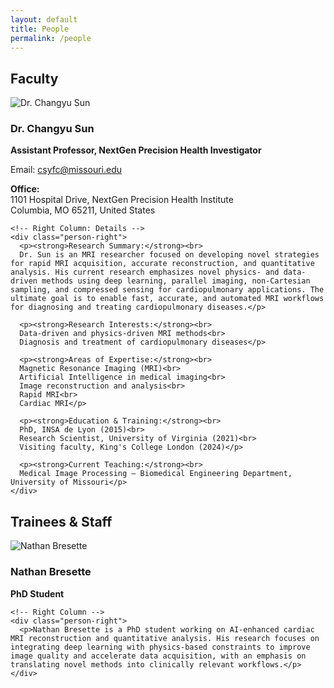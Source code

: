 ```yaml
---
layout: default
title: People
permalink: /people
---
```


<section class="people-section">
  <h2>Faculty</h2>

  <div class="person-card">
    <!-- Left Column: Photo + Intro -->
    <div class="person-left">
      <img src="{{ site.baseurl }}/assets/Sun_Changyu.jpg" alt="Dr. Changyu Sun">
      <h3>Dr. Changyu Sun</h3>
      <p><strong>Assistant Professor, NextGen Precision Health Investigator</strong></p>
      <p>Email: <a href="mailto:csyfc@missouri.edu">csyfc@missouri.edu</a></p>
      <p><strong>Office:</strong><br>
         1101 Hospital Drive, NextGen Precision Health Institute<br>
         Columbia, MO 65211, United States
      </p>
    </div>

    <!-- Right Column: Details -->
    <div class="person-right">
      <p><strong>Research Summary:</strong><br>
      Dr. Sun is an MRI researcher focused on developing novel strategies for rapid MRI acquisition, accurate reconstruction, and quantitative analysis. His current research emphasizes novel physics- and data-driven methods using deep learning, parallel imaging, non-Cartesian sampling, and compressed sensing for cardiopulmonary applications. The ultimate goal is to enable fast, accurate, and automated MRI workflows for diagnosing and treating cardiopulmonary diseases.</p>

      <p><strong>Research Interests:</strong><br>
      Data-driven and physics-driven MRI methods<br>
      Diagnosis and treatment of cardiopulmonary diseases</p>

      <p><strong>Areas of Expertise:</strong><br>
      Magnetic Resonance Imaging (MRI)<br>
      Artificial Intelligence in medical imaging<br>
      Image reconstruction and analysis<br>
      Rapid MRI<br>
      Cardiac MRI</p>

      <p><strong>Education & Training:</strong><br>
      PhD, INSA de Lyon (2015)<br>
      Research Scientist, University of Virginia (2021)<br>
      Visiting faculty, King's College London (2024)</p>

      <p><strong>Current Teaching:</strong><br>
      Medical Image Processing — Biomedical Engineering Department, University of Missouri</p>
    </div>
  </div>
</section>

<!-- Second Section: Trainees & Staff -->
<section class="people-section">
  <h2>Trainees & Staff</h2>

  <div class="person-card">
    <!-- Left Column -->
    <div class="person-left">
      <img src="{{ site.baseurl }}/assets/Nathan_Bresette.jpg" alt="Nathan Bresette">
      <h3>Nathan Bresette</h3>
      <p><strong>PhD Student</strong></p>
    </div>

    <!-- Right Column -->
    <div class="person-right">
      <p>Nathan Bresette is a PhD student working on AI-enhanced cardiac MRI reconstruction and quantitative analysis. His research focuses on integrating deep learning with physics-based constraints to improve image quality and accelerate data acquisition, with an emphasis on translating novel methods into clinically relevant workflows.</p>
    </div>
  </div>
</section>

